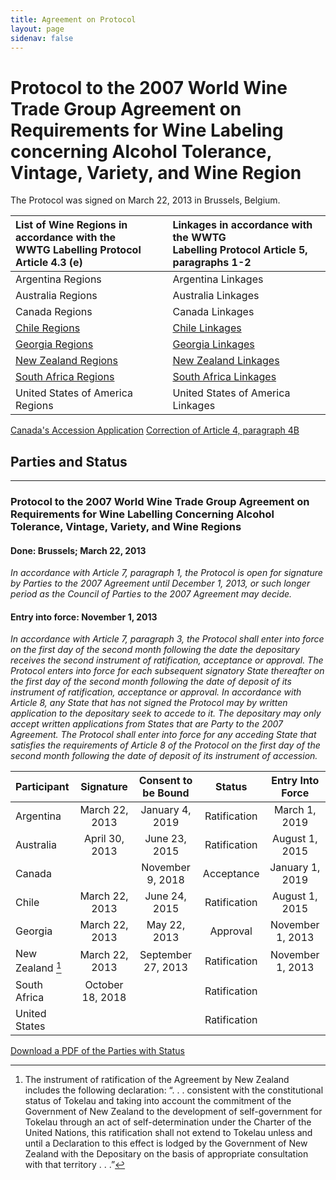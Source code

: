 ```yaml
---
title: Agreement on Protocol
layout: page
sidenav: false
---
```

# Protocol to the 2007 World Wine Trade Group Agreement on Requirements for Wine Labeling concerning Alcohol Tolerance, Vintage, Variety, and Wine Region

The Protocol was signed on March 22, 2013 in Brussels, Belgium.

| List of Wine Regions in accordance with the <br>WWTG Labelling Protocol Article 4.3 (e)  | Linkages in accordance with the WWTG <br>Labelling Protocol Article 5, paragraphs 1-2   |
| :---                                                                                     |    :---                                                                                 |          
| Argentina Regions                                                                        | Argentina Linkages                                                                      |    
| Australia Regions                                                                        | Australia Linkages                                                                      |        
| Canada Regions                                                                           | Canada Linkages                                                                         |        
| [Chile Regions](https://github.com/sldooley/test/files/9253209/chilewineregions.pdf)     | [Chile Linkages](https://github.com/sldooley/test/files/9253243/chilelinkages.pdf)      |       
| [Georgia Regions](https://github.com/sldooley/test/files/9253219/georgiawineregions.pdf) | [Georgia Linkages](https://github.com/sldooley/test/files/9253269/georgialinkages.pdf)  |         
| [New Zealand Regions](https://github.com/sldooley/test/files/9253223/nzwineregions.pdf)  | [New Zealand Linkages](https://github.com/sldooley/test/files/9253259/nzlinkages.pdf)   |     
| [South Africa Regions](https://github.com/sldooley/test/files/9253227/sawineregions.pdf) | [South Africa Linkages](https://github.com/sldooley/test/files/9253254/salinkages.pdf)  |       
| United States of America Regions                                                         | United States of America Linkages                                                       |   

<div class="tile_div">
    <a href="https://github.com/sldooley/test/files/9253278/canada-protocol.pdf">Canada's Accession Application</a>
   <a href="https://github.com/sldooley/test/files/9253302/maa-correction.pdf">Correction of Article 4, paragraph 4B</a>
          <div class="clear"></div>
</div>

## Parties and Status
---
### Protocol to the 2007 World Wine Trade Group Agreement on Requirements for Wine Labelling Concerning Alcohol Tolerance, Vintage, Variety, and Wine Regions
#### Done: Brussels; March 22, 2013
*In accordance with Article 7, paragraph 1, the Protocol is open for signature by Parties to the 2007 Agreement until December 1, 2013, or such longer period as the Council of Parties to the 2007 Agreement may decide.*

#### Entry into force: November 1, 2013
*In accordance with Article 7, paragraph 3, the Protocol shall enter into force on the first day of the second month following the date the depositary receives the second instrument of ratification, acceptance or approval.  The Protocol enters into force for each subsequent signatory State thereafter on the first day of the second month following the date of deposit of its instrument of ratification, acceptance or approval.    In accordance with Article 8, any State that has not signed the Protocol may by written application to the depositary seek to accede to it.  The depositary may only accept written applications from States that are Party to the 2007 Agreement.  The Protocol shall enter into force for any acceding State that satisfies the requirements of Article 8 of the Protocol on the first day of the second month following the date of deposit of its instrument of accession.*


| Participant     | Signature        | Consent to be Bound |  Status        | Entry Into Force  | 
| :---            |    :----:        |    :----:           | :----:         |  :---:            |
| Argentina       | March 22, 2013   | January 4, 2019     | Ratification   | March 1, 2019     |
| Australia       | April 30, 2013   | June 23, 2015       | Ratification   | August 1, 2015    |
| Canada          |                  | November 9, 2018    | Acceptance     | January 1, 2019   |
| Chile           | March 22, 2013   | June 24, 2015       | Ratification   | August 1, 2015    |
| Georgia         | March 22, 2013   | May 22, 2013        | Approval       | November 1, 2013  |
| New Zealand [^1]| March 22, 2013   | September 27, 2013  | Ratification   | November 1, 2013  |
| South Africa    | October 18, 2018 |                     | Ratification   |                   |
| United States   |                  |                     | Ratification   |                   |

[^1]: The instrument of ratification of the Agreement by New Zealand includes the following declaration:  “. . . consistent with the constitutional status of Tokelau and taking into account the commitment of the Government of New Zealand to the development of self-government for Tokelau through an act of self-determination under the Charter of the United Nations, this ratification shall not extend to Tokelau unless and until a Declaration to this effect is lodged by the Government of New Zealand with the Depositary on the basis of appropriate consultation with that territory . . .”  

<div class="tile_div">
    <a href="https://github.com/sldooley/test/files/9253374/protocolparties.pdf">Download a PDF of the Parties with Status</a>
          <div class="clear"></div>
</div>
